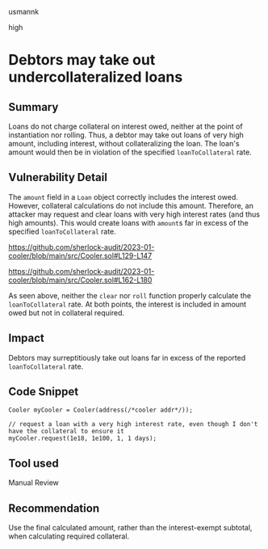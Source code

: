usmannk

high

# Debtors may take out undercollateralized loans

## Summary

Loans do not charge collateral on interest owed, neither at the point of instantiation nor rolling. Thus, a debtor may take out loans of very high amount, including interest, without collateralizing the loan. The loan's amount would then be in violation of the specified `loanToCollateral` rate.

## Vulnerability Detail

The `amount` field in a `Loan` object correctly includes the interest owed. However, collateral calculations do not include this amount. Therefore, an attacker may request and clear loans with very high interest rates (and thus high amounts). This would create loans with `amount`s far in excess of the specified `loanToCollateral` rate.

https://github.com/sherlock-audit/2023-01-cooler/blob/main/src/Cooler.sol#L129-L147

https://github.com/sherlock-audit/2023-01-cooler/blob/main/src/Cooler.sol#L162-L180

As seen above, neither the `clear` nor `roll` function properly calculate the `loanToCollateral` rate. At both points, the interest is included in amount owed but not in collateral required.

## Impact

Debtors may surreptitiously take out loans far in excess of the reported `loanToCollateral` rate.

## Code Snippet

```solidity
Cooler myCooler = Cooler(address(/*cooler addr*/));

// request a loan with a very high interest rate, even though I don't have the collateral to ensure it
myCooler.request(1e18, 1e100, 1, 1 days);
```

## Tool used

Manual Review

## Recommendation

Use the final calculated amount, rather than the interest-exempt subtotal, when calculating required collateral.
